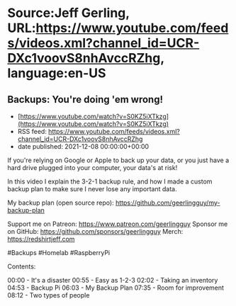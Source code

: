 # Source:Jeff Gerling, URL:https://www.youtube.com/feeds/videos.xml?channel_id=UCR-DXc1voovS8nhAvccRZhg, language:en-US

## Backups: You're doing 'em wrong!
 - [https://www.youtube.com/watch?v=S0KZ5iXTkzg](https://www.youtube.com/watch?v=S0KZ5iXTkzg)
 - RSS feed: https://www.youtube.com/feeds/videos.xml?channel_id=UCR-DXc1voovS8nhAvccRZhg
 - date published: 2021-12-08 00:00:00+00:00

If you're relying on Google or Apple to back up your data, or you just have a hard drive plugged into your computer, your data's at risk!

In this video I explain the 3-2-1 backup rule, and how I made a custom backup plan to make sure I never lose any important data.

My backup plan (open source repo): https://github.com/geerlingguy/my-backup-plan

Support me on Patreon: https://www.patreon.com/geerlingguy
Sponsor me on GitHub: https://github.com/sponsors/geerlingguy
Merch: https://redshirtjeff.com

#Backups #Homelab #RaspberryPi

Contents:

00:00 - It's a disaster
00:55 - Easy as 1-2-3
02:02 - Taking an inventory
04:53 - Backup Pi
06:03 - My Backup Plan
07:35 - Room for improvement
08:12 - Two types of people

